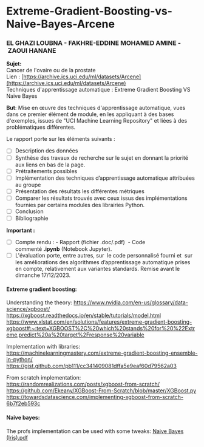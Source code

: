 # Extreme-Gradient-Boosting-vs-Naive-Bayes-Arcene

### EL GHAZI LOUBNA - FAKHRE-EDDINE MOHAMED AMINE - ZAOUI HANANE

**Sujet:**  
Cancer de l'ovaire ou de la prostate   
Lien : [https://archive.ics.uci.edu/ml/datasets/Arcene](https://archive.ics.uci.edu/ml/datasets/Arcene)  
Techniques d'apprentissage automatique : Extreme Gradient Boosting VS Naive Bayes  

**But**: Mise en œuvre des techniques d'apprentissage automatique, vues dans ce premier élément de module, en les appliquant à des bases d'exemples, issues de "UCI Machine Learning Repository" et liées à des problématiques différentes.   

Le rapport porte sur les éléments suivants :  
- [ ] Description des données
- [ ] Synthèse des travaux de recherche sur le sujet en donnant la priorité aux liens en bas de la page.
- [ ] Prétraitements possibles
- [ ] Implémentation des techniques d’apprentissage automatique attribuées au groupe
- [ ] Présentation des résultats les différentes métriques 
- [ ] Comparer les résultats trouvés avec ceux issus des implémentations fournies par certains modules des librairies Python.
- [ ] Conclusion
- [ ] Bibliographie

**Important :**  
- [ ] Compte rendu : - Rapport (fichier .doc/.pdf)  - Code commenté **.ipynb** (Notebook Jupyter).
- [ ] L'évaluation porte, entre autres, sur  le code personnalisé fourni et  sur les améliorations des algorithmes d’apprentissage automatique prises en compte, relativement aux variantes standards.
Remise avant le dimanche 17/12/2023. 

#### Extreme gradient boosting:
Understanding the theory:
https://www.nvidia.com/en-us/glossary/data-science/xgboost/
https://xgboost.readthedocs.io/en/stable/tutorials/model.html
https://www.xlstat.com/en/solutions/features/extreme-gradient-boosting-xgboost#:~:text=XGBOOST%2C%20which%20stands%20for%20%22Extreme,predict%20a%20target%2Fresponse%20variable

Implementation with libraries:
https://machinelearningmastery.com/extreme-gradient-boosting-ensemble-in-python/
https://gist.github.com/pb111/cc341409081dffa5e9eaf60d79562a03

From scratch implementation:
https://randomrealizations.com/posts/xgboost-from-scratch/
https://github.com/Ekeany/XGBoost-From-Scratch/blob/master/XGBoost.py
https://towardsdatascience.com/implementing-xgboost-from-scratch-6b7f2eb593c

#### Naive bayes:
The profs implementation can be used with some tweaks:
[Naive Bayes (Iris).pdf](Naive%20Bayes%20%28Iris%29.pdf)
